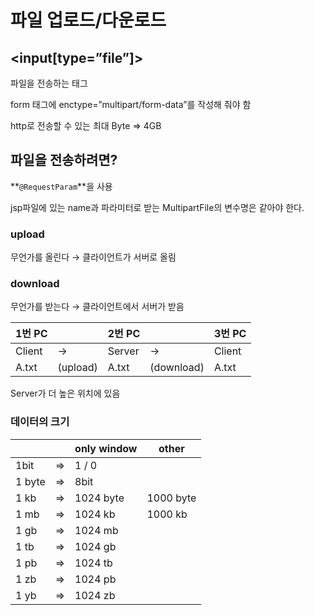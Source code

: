 # 파일 업로드/다운로드

## <input[type=”file”]>

파일을 전송하는 태그

form 태그에 enctype=”multipart/form-data”를 작성해 줘야 함

http로 전송할 수 있는 최대 Byte ⇒ 4GB

## 파일을 전송하려면?

**`@RequestParam`**을 사용

jsp파일에 있는 name과 파라미터로 받는 MultipartFile의 변수명은 같아야 한다.

### upload

무언가를 올린다 → 클라이언트가 서버로 올림

### download

무언가를 받는다 → 클라이언트에서 서버가 받음

| 1번 PC |  | 2번 PC |  | 3번 PC |
| --- | --- | --- | --- | --- |
| Client | → | Server | → | Client |
| A.txt | (upload) | A.txt | (download) | A.txt |

Server가 더 높은 위치에 있음

### 데이터의 크기

|  |  | only window | other |
| --- | --- | --- | --- |
| 1bit | ⇒ | 1 / 0 |  |
| 1 byte | ⇒ | 8bit |  |
| 1 kb | ⇒ | 1024 byte | 1000 byte |
| 1 mb | ⇒ | 1024 kb | 1000 kb |
| 1 gb | ⇒ | 1024 mb |  |
| 1 tb | ⇒ | 1024 gb |  |
| 1 pb | ⇒ | 1024 tb |  |
| 1 zb | ⇒ | 1024 pb |  |
| 1 yb | ⇒ | 1024 zb |  |
